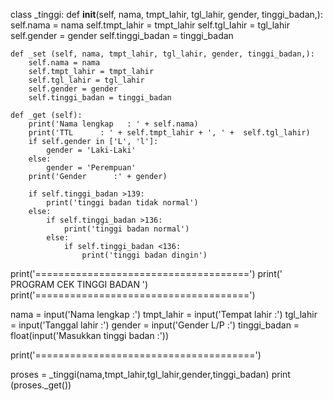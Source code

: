 class _tinggi:
    def __init__(self, nama, tmpt_lahir, tgl_lahir, gender, tinggi_badan,):
        self.nama = nama
        self.tmpt_lahir = tmpt_lahir
        self.tgl_lahir = tgl_lahir
        self.gender = gender
        self.tinggi_badan = tinggi_badan
        
    def _set (self, nama, tmpt_lahir, tgl_lahir, gender, tinggi_badan,):
        self.nama = nama
        self.tmpt_lahir = tmpt_lahir
        self.tgl_lahir = tgl_lahir
        self.gender = gender
        self.tinggi_badan = tinggi_badan

    def _get (self):
        print('Nama lengkap   : ' + self.nama)
        print('TTL      : ' + self.tmpt_lahir + ', ' +  self.tgl_lahir)
        if self.gender in ['L', 'l']:
            gender = 'Laki-Laki'
        else:
            gender = 'Perempuan'
        print('Gender      :' + gender)

        if self.tinggi_badan >139:
            print('tinggi badan tidak normal')
        else:
            if self.tinggi_badan >136:
                print('tinggi badan normal')
            else:
                if self.tinggi_badan <136:
                    print('tinggi badan dingin')

print('=====================================')
print('     PROGRAM CEK TINGGI BADAN      ')
print('=====================================')

nama      = input('Nama lengkap        :')
tmpt_lahir = input('Tempat lahir        :')
tgl_lahir  = input('Tanggal lahir       :')
gender     = input('Gender L/P          :')
tinggi_badan = float(input('Masukkan tinggi badan :'))

print('======================================')

proses = _tinggi(nama,tmpt_lahir,tgl_lahir,gender,tinggi_badan)
print (proses._get())
